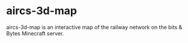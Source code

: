 # aircs-3d-map
aircs-3d-map is an interactive map of the railway network on the bits & Bytes Minecraft server.
